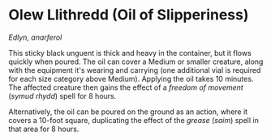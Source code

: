 # Olew Llithredd (Oil of Slipperiness)

*Edlyn, anarferol*

This sticky black unguent is thick and heavy in the container, but it flows quickly when poured. The oil can cover a Medium or smaller creature, along with the equipment it's wearing and carrying (one additional vial is required for each size category above Medium). Applying the oil takes 10 minutes. The affected creature then gains the effect of a *freedom of movement* (*symud rhydd*) spell for 8 hours.

Alternatively, the oil can be poured on the ground as an action, where it covers a 10-foot square, duplicating the effect of the *grease* (*saim*) spell in that area for 8 hours.